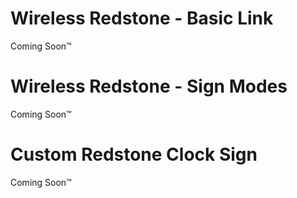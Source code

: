 # Wireless Redstone - Basic Link


Coming Soon™




# Wireless Redstone - Sign Modes


Coming Soon™




# Custom Redstone Clock Sign


Coming Soon™